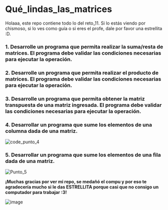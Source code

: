 # Qué_lindas_las_matrices
Holaaa, este repo contiene todo lo del reto_11. Si lo estás viendo por chismoso, si lo ves como guía o si eres el profe, dale por favor una estrellita :D.
### 1. Desarrolle un programa que permita realizar la suma/resta de matrices. El programa debe validar las condiciones necesarias para ejecutar la operación.

### 2. Desarrolle un programa que permita realizar el producto de matrices. El programa debe validar las condiciones necesarias para ejecutar la operación.

### 3. Desarrolle un programa que permita obtener la matriz transpuesta de una matriz ingresada. El programa debe validar las condiciones necesarias para ejecutar la operación.

### 4. Desarrollar un programa que sume los elementos de una columna dada de una matriz.

![code_punto_4](https://github.com/Cate1911/Qu-_lindas_las_matrices/assets/141857246/b042e9ff-cfac-400d-8319-8263bb569194)

### 5. Desarrollar un programa que sume los elementos de una fila dada de una matriz.

![Punto_5](https://github.com/Cate1911/Qu-_lindas_las_matrices/assets/141857246/94805de6-17bd-432e-b82c-d98b082a0ec6)

**¡Muchas gracias por ver mi repo, se medañó el compu y por eso te agradecería mucho si le das ESTRELLITA porque casi que no consigo un computador para trabajar :3!**

![image](https://github.com/Cate1911/Qu-_lindas_las_matrices/assets/141857246/3bce5d71-aed2-46f1-997e-aff089619f2f)
